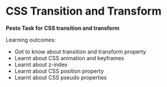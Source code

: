 # CSS Transition and Transform

**Pesto Task for CSS transition and transform**

Learning outcomes:
* Got to know about transition and transform property 
* Learnt about CSS animation and keyframes
* Learnt about z-index
* Learnt about CSS position property
* Learnt about CSS pseudo properties

